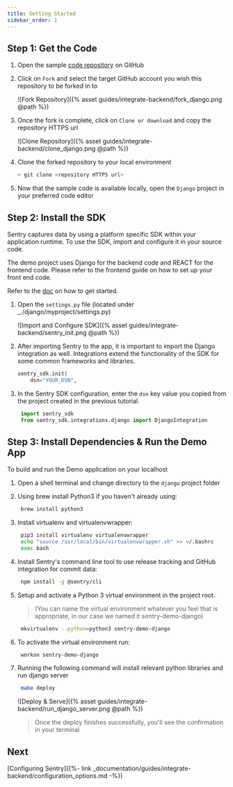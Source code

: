 ```yaml
---
title: Getting Started
sidebar_order: 1
---
```


## Step 1: Get the Code

1. Open the sample [code repository](https://github.com/sentry-demos/django) on GitHub

2. Click on `Fork` and select the target GitHub account you wish this repository to be forked in to

   ![Fork Repository]({% asset guides/integrate-backend/fork_django.png @path %})

3) Once the fork is complete, click on `Clone or download` and copy the repository HTTPS url

   ![Clone Repository]({% asset guides/integrate-backend/clone_django.png @path %})

4) Clone the forked repository to your local environment

   ```bash
   > git clone <repository HTTPS url>
   ```

5) Now that the sample code is available locally, open the `Django` project in your preferred code editor

## Step 2: Install the SDK

Sentry captures data by using a platform specific SDK within your application runtime. To use the SDK, import and configure it in your source code.

The demo project uses Django for the backend code and REACT for the frontend code. Please refer to the frontend guide on how to set up your front end code.

Refer to the [doc](https://docs.sentry.io/error-reporting/quickstart/?platform=python) on how to get started.

1. Open the `settings.py` file (located under \_./django/myproject/settings.py)

   ![Import and Configure SDK]({% asset guides/integrate-backend/sentry_init.png @path %})

2. After importing Sentry to the app, it is important to import the Django integration as well. Integrations extend the functionality of the SDK for some common frameworks and libraries.

   ```python
   sentry_sdk.init(
       dsn="YOUR_DSN",
   ```

3. In the Sentry SDK configuration, enter the `dsn` key value you copied from the project created in the previous tutorial.

   ```python
    import sentry_sdk
    from sentry_sdk.integrations.django import DjangoIntegration
   ```

## Step 3: Install Dependencies & Run the Demo App

To build and run the Demo application on your localhost

1. Open a shell terminal and change directory to the `django` project folder

2. Using brew install Python3 if you haven't already using:
   ```bash
    brew install python3
   ```
3. Install virtualenv and virtualenvwrapper:
   ```bash
    pip3 install virtualenv virtualenvwrapper
    echo "source /usr/local/bin/virtualenvwrapper.sh" >> ~/.bashrc
    exec bash
   ```
4. Install Sentry's command line tool to use release tracking and GitHub integration for commit data:
   ```bash
    npm install -g @sentry/cli
   ```
5. Setup and activate a Python 3 virtual environment in the project root.

   > (You can name the virtual environment whatever you feel that is appropriate, in our case we named it sentry-demo-django)

   ```bash
    mkvirtualenv --python=python3 sentry-demo-django
   ```

6. To activate the virtual environment run:
   ```bash
    workon sentry-demo-django
   ```
7. Running the following command will install relevant python libraries and run django server

   ```bash
    make deploy
   ```

   ![Deploy & Serve]({% asset guides/integrate-backend/run_django_server.png @path %})

   > Once the deploy finishes successfully, you'll see the confirmation in your terminal

## Next

[Configuring Sentry]({%- link _documentation/guides/integrate-backend/configuration_options.md -%})
